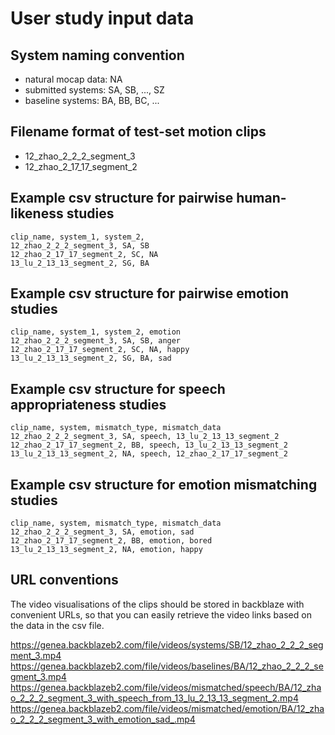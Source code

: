 # User study input data

## System naming convention

- natural mocap data: NA
- submitted systems: SA, SB, ..., SZ
- baseline systems: BA, BB, BC, ...

## Filename format of test-set motion clips

- 12_zhao_2_2_2_segment_3
- 12_zhao_2_17_17_segment_2

## Example csv structure for pairwise human-likeness studies

```csv
clip_name, system_1, system_2,
12_zhao_2_2_2_segment_3, SA, SB
12_zhao_2_17_17_segment_2, SC, NA
13_lu_2_13_13_segment_2, SG, BA
```

## Example csv structure for pairwise emotion studies

```csv
clip_name, system_1, system_2, emotion
12_zhao_2_2_2_segment_3, SA, SB, anger
12_zhao_2_17_17_segment_2, SC, NA, happy
13_lu_2_13_13_segment_2, SG, BA, sad
```

## Example csv structure for speech appropriateness studies

```csv
clip_name, system, mismatch_type, mismatch_data
12_zhao_2_2_2_segment_3, SA, speech, 13_lu_2_13_13_segment_2
12_zhao_2_17_17_segment_2, BB, speech, 13_lu_2_13_13_segment_2
13_lu_2_13_13_segment_2, NA, speech, 12_zhao_2_17_17_segment_2
```

## Example csv structure for emotion mismatching studies

```csv
clip_name, system, mismatch_type, mismatch_data
12_zhao_2_2_2_segment_3, SA, emotion, sad
12_zhao_2_17_17_segment_2, BB, emotion, bored
13_lu_2_13_13_segment_2, NA, emotion, happy
```

## URL conventions

The video visualisations of the clips should be stored in backblaze with convenient URLs, so that you can easily retrieve the video links based on the data in the csv file.

https://genea.backblazeb2.com/file/videos/systems/SB/12_zhao_2_2_2_segment_3.mp4
https://genea.backblazeb2.com/file/videos/baselines/BA/12_zhao_2_2_2_segment_3.mp4
https://genea.backblazeb2.com/file/videos/mismatched/speech/BA/12_zhao_2_2_2_segment_3_with_speech_from_13_lu_2_13_13_segment_2.mp4
https://genea.backblazeb2.com/file/videos/mismatched/emotion/BA/12_zhao_2_2_2_segment_3_with_emotion_sad_.mp4
